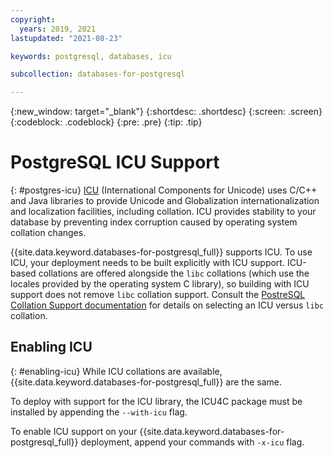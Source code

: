 ```yaml
---
copyright:
  years: 2019, 2021
lastupdated: "2021-08-23"

keywords: postgresql, databases, icu

subcollection: databases-for-postgresql

---
```


{:new_window: target="_blank"}
{:shortdesc: .shortdesc}
{:screen: .screen}
{:codeblock: .codeblock}
{:pre: .pre}
{:tip: .tip}

# PostgreSQL ICU Support
{: #postgres-icu}
[ICU](http://site.icu-project.org/) (International Components for Unicode) uses C/C++ and Java libraries to provide Unicode and Globalization internationalization and localization facilities, including collation. ICU provides stability to your database by preventing index corruption caused by operating system collation changes. 

{{site.data.keyword.databases-for-postgresql_full}} supports ICU. To use ICU, your deployment needs to be built explicitly with ICU support. ICU-based collations are offered alongside the `libc` collations (which use the locales provided by the operating system C library), so building with ICU support does not remove `libc` collation support. Consult the [PostreSQL Collation Support documentation](http://www.postgresql.org/docs/10/static/collation.html) for details on selecting an ICU versus `libc` collation.

## Enabling ICU
{: #enabling-icu}
While ICU collations are available, {{site.data.keyword.databases-for-postgresql_full}} are the same. 

To deploy with support for the ICU library, the ICU4C package must be installed by appending the `--with-icu` flag. 

To enable ICU support on your {{site.data.keyword.databases-for-postgresql_full}} deployment, append your commands with `-x-icu` flag.
